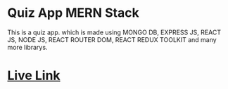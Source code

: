 # Quiz App MERN Stack
This is a quiz app. which is made using MONGO DB, EXPRESS JS, REACT JS, NODE JS, REACT ROUTER DOM, REACT REDUX TOOLKIT and many more librarys.
# [Live Link](https://quiz-app-evans.vercel.app/)
